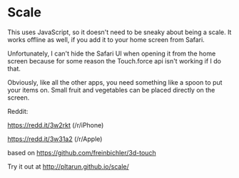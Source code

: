 # Scale
This uses JavaScript, so it doesn't need to be sneaky about being a scale. It works offline as well, if you add it to your home screen from Safari.

Unfortunately, I can't hide the Safari UI when opening it from the home screen because for some reason the Touch.force api isn't working if I do that.

Obviously, like all the other apps, you need something like a spoon to put your items on. Small fruit and vegetables can be placed directly on the screen.

Reddit:

https://redd.it/3w2rkt (/r/iPhone)

https://redd.it/3w31a2 (/r/Apple)

based on https://github.com/freinbichler/3d-touch

Try it out at http://pltarun.github.io/scale/
